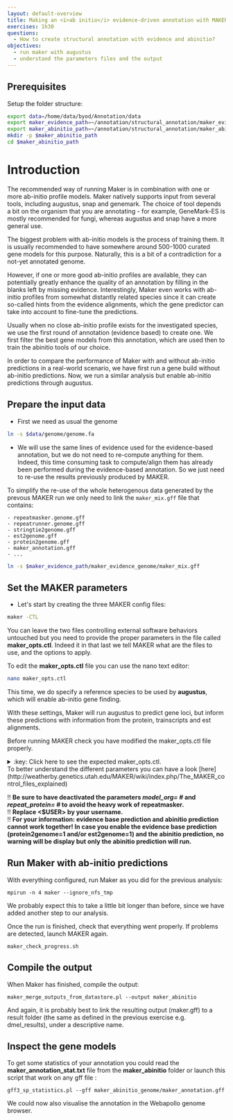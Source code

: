 ```yaml
---
layout: default-overview
title: Making an <i>ab initio</i> evidence-driven annotation with MAKER
exercises: 1h30
questions:
  - How to create structural annotation with evidence and abinitio?
objectives:
  - run maker with augustus
  - understand the parameters files and the output
---
```


## Prerequisites

Setup the folder structure:

```bash
export data=/home/data/byod/Annotation/data
export maker_evidence_path=~/annotation/structural_annotation/maker_evidence
export maker_abinitio_path=~/annotation/structural_annotation/maker_abinitio
mkdir -p $maker_abinitio_path
cd $maker_abinitio_path
```

# Introduction

The recommended way of running Maker is in combination with one or more ab-initio profile models. Maker natively supports input from several tools, including augustus, snap and genemark. The choice of tool depends a bit on the organism that you are annotating - for example, GeneMark-ES is mostly recommended for fungi, whereas augustus and snap have a more general use.

The biggest problem with ab-initio models is the process of training them. It is usually recommended to have somewhere around 500-1000 curated gene models for this purpose. Naturally, this is a bit of a contradiction for a not-yet annotated genome.

However, if one or more good ab-initio profiles are available, they can potentially greatly enhance the quality of an annotation by filling in the blanks left by missing evidence. Interestingly, Maker even works with ab-initio profiles from somewhat distantly related species since it can create so-called hints from the evidence alignments, which the gene predictor can take into account to fine-tune the predictions.

Usually when no close ab-initio profile exists for the investigated species, we use the first round of annotation (evidence based) to create one. We first filter the best gene models from this annotation, which are used then to train the abinitio tools of our choice.

In order to compare the performance of Maker with and without ab-initio predictions in a real-world scenario, we have first run a gene build without ab-initio predictions. Now, we run a similar analysis but enable ab-initio predictions through augustus.

## Prepare the input data

* First we need as usual the genome

```bash
ln -s $data/genome/genome.fa
```

* We will use the same lines of evidence used for the evidence-based annotation, but we do not need to re-compute anything for them. Indeed, this time consuming task to compute/align them has already been performed during the evidence-based annotation. So we just need to re-use the results previously produced by MAKER.

To simplify the re-use of the whole heterogenous data generated by the prevous MAKER run we only need to link the `maker_mix.gff` file that contains:

    - repeatmasker.genome.gff
    - repeatrunner.genome.gff 
    - stringtie2genome.gff
    - est2genome.gff
    - protein2genome.gff
    - maker_annotation.gff
    - ...
 
```bash
ln -s $maker_evidence_path/maker_evidence_genome/maker_mix.gff
```

## Set the MAKER parameters

* Let's start by creating the three MAKER config files:

```bash
maker -CTL
```

You can leave the two files controlling external software behaviors untouched but you need to provide the proper parameters in the file called **maker_opts.ctl**. Indeed it in that last we tell MAKER what are the files to use, and the options to apply.


To edit the **maker_opts.ctl** file you can use the nano text editor:  

```bash
nano maker_opts.ctl
```

This time, we do specify a reference species to be used by **augustus**, which will enable ab-initio gene finding.



With these settings, Maker will run augustus to predict gene loci, but inform these predictions with information from the protein, trainscripts and est alignments.

Before running MAKER check you have modified the maker_opts.ctl file properly.
<details>
<summary>:key: Click here to see the expected maker_opts.ctl.</summary>
{% highlight bash %}

#-----Genome (these are always required)  
genome=genome.fa #genome sequence (fasta file or fasta embeded in GFF3 file)  
organism_type=eukaryotic #eukaryotic or prokaryotic. Default is eukaryotic

...

#-----Re-annotation Using MAKER Derived GFF3
maker_gff=maker_mix.gff #MAKER derived GFF3 file
est_pass=1 #use ESTs in maker_gff: 1 = yes, 0 = no
altest_pass=0 #use alternate organism ESTs in maker_gff: 1 = yes, 0 = no
protein_pass=1 #use protein alignments in maker_gff: 1 = yes, 0 = no
rm_pass=1 #use repeats in maker_gff: 1 = yes, 0 = no
model_pass=1 #use gene models in maker_gff: 1 = yes, 0 = no
pred_pass=0 #use ab-initio predictions in maker_gff: 1 = yes, 0 = no
other_pass=0 #passthrough anyything else in maker_gff: 1 = yes, 0 = no

...

#-----Repeat Masking (leave values blank to skip repeat masking)  
model_org= #select a model organism for RepBase masking in RepeatMasker  
rmlib= #provide an organism specific repeat library in fasta format for RepeatMasker   
repeat_protein= #provide a fasta file of transposable element proteins for RepeatRunner  
rm_gff= #pre-identified repeat elements from an external GFF3 file  
prok_rm=0 #forces MAKER to repeatmask prokaryotes (no reason to change this), 1 = yes, 0 = no  
softmask=1 #use soft-masking rather than hard-masking in BLAST (i.e. seg and dust filtering)

...

#-----Gene Prediction  
snaphmm= #SNAP HMM file  
gmhmm= #GeneMark HMM file  
augustus_species=dmel_<$USER> #Augustus gene prediction species model  
fgenesh_par_file= #FGENESH parameter file  
pred_gff= #ab-initio predictions from an external GFF3 file  
model_gff= #annotated gene models from an external GFF3 file (annotation pass-through)  
est2genome=0 #infer gene predictions directly from ESTs, 1 = yes, 0 = no  
protein2genome=0 #infer predictions from protein homology, 1 = yes, 0 = no  
trna=0 #find tRNAs with tRNAscan, 1 = yes, 0 = no  
snoscan_rrna= #rRNA file to have Snoscan find snoRNAs  
unmask=0 #also run ab-initio prediction programs on unmasked sequence, 1 = yes, 0 = no

{% endhighlight %}
</details>  
To better understand the different parameters you can have a look [here](http://weatherby.genetics.utah.edu/MAKER/wiki/index.php/The_MAKER_control_files_explained)

:bangbang: **Be sure to have deactivated the parameters _model\_org= #_ and _repeat\_protein= #_ to avoid the heavy work of repeatmasker.**  
:bangbang: **Replace <$USER> by your username.**  
:bangbang: **For your information: evidence base prediction and abinitio prediction cannot work together! In case you enable the evidence base prediction (protein2genome=1 and/or est2genome=1) and the abinitio prediction, no warning will be display but only the abinitio prediction will run.**

## Run Maker with ab-initio predictions

With everything configured, run Maker as you did for the previous analysis:
```
mpirun -n 4 maker --ignore_nfs_tmp
```
We probably expect this to take a little bit longer than before, since we have added another step to our analysis.

Once the run is finished, check that everything went properly. If problems are detected, launch MAKER again.  
```
maker_check_progress.sh
```

## Compile the output

When Maker has finished, compile the output:
```
maker_merge_outputs_from_datastore.pl --output maker_abinitio
```
And again, it is probably best to link the resulting output (maker.gff) to a result folder (the same as defined in the previous exercise e.g. dmel\_results), under a descriptive name.

## Inspect the gene models

To get some statistics of your annotation you could read the **maker_annotation_stat.txt** file from the **maker\_abinitio** folder or launch this script that work on any gff file :

```
gff3_sp_statistics.pl --gff maker_abinitio_genome/maker_annotation.gff
```

We could now also visualise the annotation in the Webapollo genome browser.
